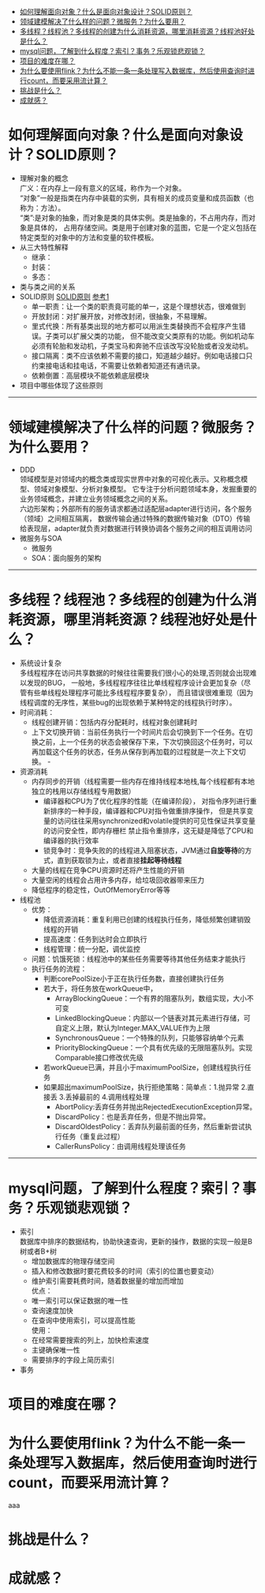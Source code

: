 <!-- MDTOC maxdepth:6 firsth1:1 numbering:0 flatten:0 bullets:1 updateOnSave:1 -->

- [如何理解面向对象？什么是面向对象设计？SOLID原则？](#如何理解面向对象什么是面向对象设计SOLID原则)   
- [领域建模解决了什么样的问题？微服务？为什么要用？](#领域建模解决了什么样的问题微服务为什么要用)   
- [多线程？线程池？多线程的创建为什么消耗资源，哪里消耗资源？线程池好处是什么？](#多线程线程池多线程的创建为什么消耗资源哪里消耗资源线程池好处是什么)   
- [mysql问题，了解到什么程度？索引？事务？乐观锁悲观锁？](#mysql问题了解到什么程度索引事务乐观锁悲观锁)   
- [项目的难度在哪？](#项目的难度在哪)   
- [为什么要使用flink？为什么不能一条一条处理写入数据库，然后使用查询时进行count，而要采用流计算？](#为什么要使用flink为什么不能一条一条处理写入数据库然后使用查询时进行count而要采用流计算)   
- [挑战是什么？](#挑战是什么)   
- [成就感？](#成就感)   

<!-- /MDTOC -->
# 如何理解面向对象？什么是面向对象设计？SOLID原则？
- 理解对象的概念  
广义：在内存上一段有意义的区域，称作为一个对象。  
 “对象”一般是指类在内存中装载的实例，具有相关的成员变量和成员函数（也称为：方法）。  
“类”:是对象的抽象，而对象是类的具体实例。类是抽象的，不占用内存，而对象是具体的，
占用存储空间。类是用于创建对象的蓝图，它是一个定义包括在特定类型的对象中的方法和变量的软件模板。
- 从三大特性解释
    - 继承：
    - 封装：
    - 多态：
- 类与类之间的关系
- SOLID原则
    [SOLID原则](https://www.cnblogs.com/OceanEyes/p/overview-of-solid-principles.html)
    [参考1](https://blog.csdn.net/YegodYue/article/details/66887047)
    - 单一职责：让一个类的职责竟可能的单一，这是个理想状态，很难做到
    - 开放封闭：对扩展开放，对修改封闭，很抽象，不易理解。
    - 里式代换：所有基类出现的地方都可以用派生类替换而不会程序产生错误。子类可以扩展父类的功能，
    但不能改变父类原有的功能。例如机动车必须有轮胎和发动机，子类宝马和奔驰不应该改写没轮胎或者没发动机。
    - 接口隔离：类不应该依赖不需要的接口，知道越少越好。例如电话接口只约束接电话和挂电话，不需要让依赖者知道还有通讯录。
    - 依赖倒置：高层模块不能依赖底层模块
- 项目中哪些体现了这些原则
----
# 领域建模解决了什么样的问题？微服务？为什么要用？  
- DDD  
领域模型是对领域内的概念类或现实世界中对象的可视化表示。又称概念模型、领域对象模型、分析对象模型。
它专注于分析问题领域本身，发掘重要的业务领域概念，并建立业务领域概念之间的关系。  
六边形架构；外部所有的服务请求都通过适配层adapter进行访问，各个服务（领域）之间相互隔离，
数据传输会通过特殊的数据传输对象（DTO）传输给表现层，adapter就负责对数据进行转换协调各个服务之间的相互调用访问
- 微服务与SOA
    - 微服务
    - SOA：面向服务的架构
----
# 多线程？线程池？多线程的创建为什么消耗资源，哪里消耗资源？线程池好处是什么？
- 系统设计复杂  
多线程程序在访问共享数据的时候往往需要我们很小心的处理,否则就会出现难以发现的BUG，
一般地，多线程程序往往比单线程程序设计会更加复杂（尽管有些单线程处理程序可能比多线程程序要复杂），
而且错误很难重现（因为线程调度的无序性，某些bug的出现依赖于某种特定的线程执行时序）。
- 时间消耗：
  - 线程创建开销：包括内存分配耗时，线程对象创建耗时  
  - 上下文切换开销：当前任务执行一个时间片后会切换到下一个任务。在切换之前，上一个任务的状态会被保存下来，下次切换回这个任务时，可以再加载这个任务的状态，任务从保存到再加载的过程就是一次上下文切换。
        -
- 资源消耗  
    - 内存同步的开销（线程需要一些内存在维持线程本地栈,每个线程都有本地独立的栈用以存储线程专用数据）
        - 编译器和CPU为了优化程序的性能（在编译阶段），
        对指令序列进行重新排序的一种手段，编译器和CPU对指令做重排序操作，
        但是共享变量的访问往往采用synchronized和volatile提供的可见性保证共享变量的访问安全性，即内存栅栏
        禁止指令重排序，这无疑是降低了CPU和编译器的执行效率
        - 锁竞争时：竞争失败的的线程进入阻塞状态，JVM通过**自旋等待**的方式，直到获取锁为止，或者直接**挂起等待线程**
    - 大量的线程在竞争CPU资源时还将产生性能的开销
    - 大量空闲的线程会占用许多内存，给垃圾回收器带来压力
    - 降低程序的稳定性，OutOfMemoryError等等
- 线程池
    - 优势：
        - 降低资源消耗：重复利用已创建的线程执行任务，降低频繁创建销毁线程的开销
        - 提高速度：任务到达时会立即执行
        - 线程管理：统一分配，调优监控
    - 问题：饥饿死锁：线程池中的某些任务需要等待其他任务结束才能执行
    - 执行任务的流程：
        - 判断corePoolSize小于正在执行任务数，直接创建执行任务
        - 若大于，将任务放在workQueue中，
            - ArrayBlockingQueue：一个有界的阻塞队列，数组实现，大小不可变
            - LinkedBlockingQueue：内部以一个链表对其元素进行存储，可自定义上限，默认为Integer.MAX_VALUE作为上限
            - SynchronousQueue：一个特殊的队列，只能够容纳单个元素
            - PriorityBlockingQueue：一个具有优先级的无限阻塞队列。实现Comparable接口修改优先级
        - 若workQueue已满，并且小于maximumPoolSize，创建线程执行任务
        - 如果超出maximumPoolSize，执行拒绝策略：简单点：1.抛异常 2.直接丢 3.丢掉最前的 4.调用线程处理
            - AbortPolicy:丢弃任务并抛出RejectedExecutionException异常。
            - DiscardPolicy：也是丢弃任务，但是不抛出异常。
            - DiscardOldestPolicy：丢弃队列最前面的任务，然后重新尝试执行任务（重复此过程）
            - CallerRunsPolicy：由调用线程处理该任务
----
# mysql问题，了解到什么程度？索引？事务？乐观锁悲观锁？
- 索引  
数据库中排序的数据结构，协助快速查询，更新的操作，数据的实现一般是B树或者B+树
    - 增加数据库的物理存储空间
    - 插入和修改数据时要花费较多的时间（索引的位置也要变动）
    - 维护索引需要耗费时间，随着数据量的增加而增加  
优点：
    - 唯一索引可以保证数据的唯一性
    - 查询速度加快
    - 在查询中使用索引，可以提高性能  
使用：
    - 在经常需要搜索的列上，加快检索速度
    - 主键确保唯一性
    - 需要排序的字段上简历索引
- 事务  

# 项目的难度在哪？

# 为什么要使用flink？为什么不能一条一条处理写入数据库，然后使用查询时进行count，而要采用流计算？
aaa
# 挑战是什么？

# 成就感？
